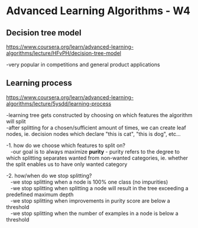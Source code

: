 # Advanced Learning Algorithms - W4  
  
## Decision tree model  
https://www.coursera.org/learn/advanced-learning-algorithms/lecture/HFvPH/decision-tree-model  
  
-very popular in competitions and general product applications  
  
## Learning process  
https://www.coursera.org/learn/advanced-learning-algorithms/lecture/5ysdd/learning-process  
  
-learning tree gets constructed by choosing on which features the algorithm will split  
-after splitting for a chosen/sufficient amount of times, we can create leaf nodes, ie. decision nodes which declare "this is cat", "this is dog", etc...  
  
-1. how do we choose which features to split on?  
&nbsp;&nbsp;&nbsp;-our goal is to always maximize **purity** - purity refers to the degree to which splitting separates wanted from non-wanted categories, ie. whether the split enables us to have only wanted category  
  
-2. how/when do we stop splitting?  
&nbsp;&nbsp;&nbsp;-we stop splitting when a node is 100% one class (no impurities)  
&nbsp;&nbsp;&nbsp;-we stop splitting when splitting a node will result in the tree exceeding a predefined maximum depth  
&nbsp;&nbsp;&nbsp;-we stop splitting when improvements in purity score are below a threshold  
&nbsp;&nbsp;&nbsp;-we stop splitting when the number of examples in a node is below a threshold  


